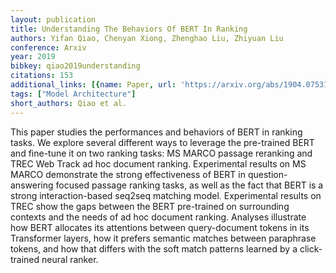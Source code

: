 ```yaml
---
layout: publication
title: Understanding The Behaviors Of BERT In Ranking
authors: Yifan Qiao, Chenyan Xiong, Zhenghao Liu, Zhiyuan Liu
conference: Arxiv
year: 2019
bibkey: qiao2019understanding
citations: 153
additional_links: [{name: Paper, url: 'https://arxiv.org/abs/1904.07531'}]
tags: ["Model Architecture"]
short_authors: Qiao et al.
---
```

This paper studies the performances and behaviors of BERT in ranking tasks.
We explore several different ways to leverage the pre-trained BERT and
fine-tune it on two ranking tasks: MS MARCO passage reranking and TREC Web
Track ad hoc document ranking. Experimental results on MS MARCO demonstrate the
strong effectiveness of BERT in question-answering focused passage ranking
tasks, as well as the fact that BERT is a strong interaction-based seq2seq
matching model. Experimental results on TREC show the gaps between the BERT
pre-trained on surrounding contexts and the needs of ad hoc document ranking.
Analyses illustrate how BERT allocates its attentions between query-document
tokens in its Transformer layers, how it prefers semantic matches between
paraphrase tokens, and how that differs with the soft match patterns learned by
a click-trained neural ranker.